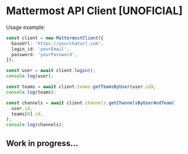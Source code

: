 # Mattermost API Client [UNOFICIAL]

Usage example:

```ts
const client = new MattermostClient({
  baseUrl: 'https://yourchaturl.com',
  login_id: 'yourEmail',
  password: 'yourPassword',
});

const user = await client.login();
console.log(user);

const teams = await client.teams.getTeamsByUser(user.id);
console.log(teams);

const channels = await client.channels.getChannelsByUserAndTeam(
  user.id,
  teams[0].id,
);
console.log(channels);
```

## Work in progress...
